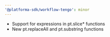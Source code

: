 ```yaml
---
'@platforma-sdk/workflow-tengo': minor
---
```


- Support for expressions in pt.slice\* functions
- New pt.replaceAll and pt.substring functions

